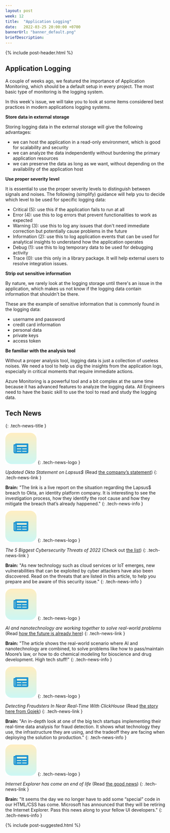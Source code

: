 ```yaml
---
layout: post
week: 12
title:  "Application Logging"
date:   2022-03-25 20:00:00 +0700
bannerUrl: "banner_default.png"
briefDescription: 
---
```


{% include post-header.html %}

## Application Logging

A couple of weeks ago, we featured the importance of Application Monitoring, which should be a default setup in every project. The most basic type of monitoring is the logging system.

In this week's issue, we will take you to look at some items considered best practices in modern applications logging systems.

**Store data in external storage**

Storing logging data in the external storage will give the following advantages:

- we can host the application in a read-only environment, which is good for scalability and security
- we can analyze the data independently without burdening the primary application resources
- we can preserve the data as long as we want, without depending on the availability of the application host

**Use proper severity level**

It is essential to use the proper severity levels to distinguish between signals and noises. The following (simplify) guidance will help you to decide which level to be used for specific logging data:

- Critical (5): use this if the application fails to run at all
- Error (4): use this to log errors that prevent functionalities to work as expected
- Warning (3): use this to log any issues that don't need immediate correction but potentially cause problems in the future
- Information (2): use this to log application events that can be used for analytical insights to understand how the application operates
- Debug (1): use this to log temporary data to be used for debugging activity
- Trace (0): use this only in a library package. It will help external users to resolve integration issues.

**Strip out sensitive information**

By nature, we rarely look at the logging storage until there's an issue in the application, which makes us not know if the logging data contain information that shouldn't be there.

These are the example of sensitive information that is commonly found in the logging data:

- username and password
- credit card information
- personal data
- private keys
- access token

**Be familiar with the analysis tool**

Without a proper analysis tool, logging data is just a collection of useless noises. We need a tool to help us dig the insights from the application logs, especially in critical moments that require immediate actions.

Azure Monitoring is a powerful tool and a bit complex at the same time because it has advanced features to analyze the logging data. All Engineers need to have the basic skill to use the tool to read and study the logging data.

## Tech News
{: .tech-news-title }

![memo](/assets/images/tech-news.svg)
{: .tech-news-logo }

*Updated Okta Statement on Lapsus$* (Read [the company’s statement](https://www.okta.com/blog/2022/03/updated-okta-statement-on-lapsus/))
{: .tech-news-link }

__Brain:__ "The link is a live report on the situation regarding the Lapsus$ breach to Okta, an identity platform company. It is interesting to see the investigation process, how they identify the root cause and how they mitigate the breach that’s already happened."
{: .tech-news-info }

![memo](/assets/images/tech-news.svg)
{: .tech-news-logo }

*The 5 Biggest Cybersecurity Threats of 2022* (Check out [the list](https://www.goanywhere.com/blog/the-5-biggest-cybersecurity-threats-of-2022-how-to-avoid-cybersecurity-attacks))
{: .tech-news-link }

__Brain:__ "As new technology such as cloud services or IoT emerges, new vulnerabilities that can be exploited by cyber attackers have also been discovered. Read on the threats that are listed in this article, to help you prepare and be aware of this security issue."
{: .tech-news-info }

![memo](/assets/images/tech-news.svg)
{: .tech-news-logo }

*AI and nanotechnology are working together to solve real-world problems* (Read [how the future is already here](https://stackoverflow.blog/2022/03/21/ai-and-nanotechnology-are-working-together-to-solve-real-world-problems/))
{: .tech-news-link }

__Brain:__ "The article shows the real-world scenario where AI and nanotechnology are combined, to solve problems like how to pass/maintain Moore’s law, or how to do chemical modeling for bioscience and drug development. High tech stuff!"
{: .tech-news-info }

![memo](/assets/images/tech-news.svg)
{: .tech-news-logo }

*Detecting Fraudsters In Near Real-Time With ClickHouse* (Read [the story here from Gojek](https://www.gojek.io/blog/detecting-fraudsters-in-near-real-time-with-clickhouse))
{: .tech-news-link }

__Brain:__ "An in-depth look at one of the big tech startups implementing their real-time data analysis for fraud detection. It shows what technology they use, the infrastructure they are using, and the tradeoff they are facing when deploying the solution to production."
{: .tech-news-info }

![memo](/assets/images/tech-news.svg)
{: .tech-news-logo }

*Internet Explorer has come an end of life* (Read [the good news](https://betanews.com/2022/03/20/get-ready-for-the-death-of-internet-explorer-11))
{: .tech-news-link }

__Brain:__ "It seems the day we no longer have to add some “special” code in our HTML/CSS has come. Microsoft has announced that they will be retiring the Internet Explorer. Pass this news along to your fellow UI developers."
{: .tech-news-info }

{% include post-suggested.html %}